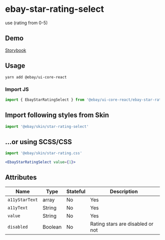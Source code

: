 # ebay-star-rating-select
use (rating from 0-5)
## Demo
[Storybook](https://opensource.ebay.com/ebayui-core-react/main/?path=/story/ebay-star-rating-select--isolated)

## Usage
```
yarn add @ebay/ui-core-react
```

### Import JS
```jsx harmony
import { EbayStarRatingSelect } from '@ebay/ui-core-react/ebay-star-rating-select'
```

## Import following styles from Skin
```jsx harmony
import '@ebay/skin/star-rating-select'
```

## ...or using SCSS/CSS
```jsx harmony
import '@ebay/skin/star-rating.css'
```

```jsx harmony
<EbayStarRatingSelect value={1}>
```

## Attributes

Name | Type | Stateful | Description
--- | --- | --- | ---
| `a11yStarText`       | array  | No       | Yes      | array of strings for star inputs              |
| `a11yText`       | String  | No       | Yes      | container aria-label               |
| `value`           | String  | No       | Yes      | For `<ebay-star-rating-select/>` only, assigns the amount of stars to be filled|
| `disabled` | Boolean | No | Rating stars are disabled or not
